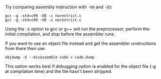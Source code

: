 Try comparing assembly instruction with `-O0` and `-O3`:
```
gcc -g -std=c99 -O0 -c norestrict.c
gcc -g -std=c99 -O0 -c norestrict.c
```


Using the `-S` option to gcc or g++ will run the preprocessor, perform the
initial compilation, and stop before the assembler runs.

If you want to use an object file instead and get the assembler unstructions
from there then use
```
objdump -S --disassemble code > code.dump
```

This option works best if debugging option is enabled for the object file (-g
at compilation time) and the file hasn't been stripped.
